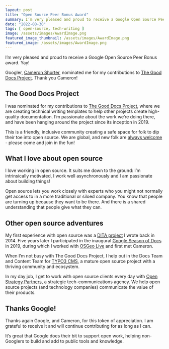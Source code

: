 ```yaml
---
layout: post
title: "Open Source Peer Bonus Award"
summary: I’m very pleased and proud to receive a Google Open Source Peer Bonus award. 
date: "2022-08-30"
tags: [ open-source, tech-writing ]
image: /assets/images/AwardImage.png
featured_image_thumbnail: /assets/images/AwardImage.png
featured_image: /assets/images/AwardImage.png
---
```

I’m very pleased and proud to receive a Google Open Source Peer Bonus award. Yay!

Googler, [Cameron Shorter](http://cameronshorter.blogspot.com/), nominated me for my contributions to [The Good Docs Project](https://openstrategypartners.com/). Thank you Cameron!


## The Good Docs Project

I was nominated for my contributions to [The Good Docs Project](https://openstrategypartners.com/), where we are creating technical writing templates to help other projects create high-quality documentation. I’m passionate about the work we’re doing there, and have been hanging around the project since its inception in 2019. 

This is a friendly, inclusive community creating a safe space for folk to dip their toe into open source. We are global, and new folk are [always welcome](https://forms.gle/N2jFaRfg21t3TyJZ6) - please come and join in the fun!


## What I love about open source

I love working in open source. It suits me down to the ground: I’m intrinsically motivated, I work well asynchronously and I am passionate about building things! 

Open source lets you work closely with experts who you might not normally get access to in a more traditional or siloed company. You know that people are turning up because they want to be there. And there is a shared understanding that people give what they can. 


## Other open source adventures

My first experience with open source was a [DITA project](https://github.com/flicstar/DITA-Mini-Manual) I wrote back in 2014. Five years later I participated in the inaugural [Google Season of Docs](https://flicstar.com/season-of-docs-retro) in 2019, during which I worked with [OSGeo Live](https://www.osgeo.org/projects/osgeolive/) and first met Cameron. 

When I’m not busy with The Good Docs Project, I help out in the Docs Team and Content Team for [TYPO3 CMS](https://typo3.org/), a mature open source project with a thriving community and ecosystem. 

In my day job, I get to work with open source clients every day with [Open Strategy Partners](https://openstrategypartners.com/), a strategic tech-communications agency. We help open source projects (and technology companies) communicate the value of their products.


## Thanks Google!

Thanks again Google, and Cameron, for this token of appreciation. I am grateful to receive it and will continue contributing for as long as I can. 

It’s great that Google does their bit to support open work, helping non-Googlers to build and add to public tools and knowledge. 
